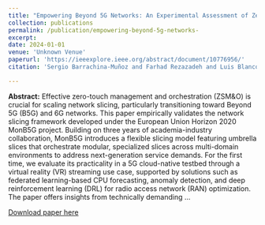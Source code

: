 ```yaml
---
title: "Empowering Beyond 5G Networks: An Experimental Assessment of Zero-Touch Management and Orchestration"
collection: publications
permalink: /publication/empowering-beyond-5g-networks-
excerpt:
date: 2024-01-01
venue: 'Unknown Venue'
paperurl: 'https://ieeexplore.ieee.org/abstract/document/10776956/'
citation: 'Sergio Barrachina-Muñoz and Farhad Rezazadeh and Luis Blanco and Sławomir Kukliński and Engin Zeydan and Ashima Chawla and Lanfranco Zanzi and Francesco Devoti and Vasiliki Vlahodimitropoulou and Ioannis Chochliouros and Anne-Marie Bosneag and Sihem Cherrared and Luca Vettori and Josep Mangues-Bafalluy (2024). Empowering Beyond 5G Networks: An Experimental Assessment of Zero-Touch Management and Orchestration. <i>Unknown Venue</i>.'

---
```

**Abstract:** Effective zero-touch management and orchestration (ZSM&O) is crucial for scaling network slicing, particularly transitioning toward Beyond 5G (B5G) and 6G networks. This paper empirically validates the network slicing framework developed under the European Union Horizon 2020 MonB5G project. Building on three years of academia-industry collaboration, MonB5G introduces a flexible slicing model featuring umbrella slices that orchestrate modular, specialized slices across multi-domain environments to address next-generation service demands. For the first time, we evaluate its practicality in a 5G cloud-native testbed through a virtual reality (VR) streaming use case, supported by solutions such as federated learning-based CPU forecasting, anomaly detection, and deep reinforcement learning (DRL) for radio access network (RAN) optimization. The paper offers insights from technically demanding …

[Download paper here](https://ieeexplore.ieee.org/abstract/document/10776956/)
